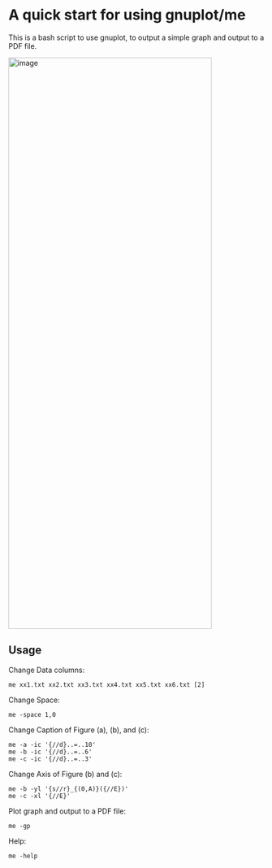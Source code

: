# A quick start for using gnuplot/me

This is a bash script to use gnuplot, to output a simple graph and output to a PDF file.

<img width="400" height="1125" alt="image" src="https://github.com/user-attachments/assets/bc6ce0b2-29d5-4bc7-b7f6-d2272915860c" />

## Usage

Change Data columns:
~~~
me xx1.txt xx2.txt xx3.txt xx4.txt xx5.txt xx6.txt [2]
~~~
Change Space:
~~~
me -space 1,0
~~~ 
Change Caption of Figure (a), (b), and (c):
~~~
me -a -ic '{//d}..=..10'
me -b -ic '{//d}..=..6'
me -c -ic '{//d}..=..3'
~~~
Change Axis of Figure (b) and (c):
~~~
me -b -yl '{s//r}_{(0,A)}({//E})'
me -c -xl '{//E}'
~~~
Plot graph and output to a PDF file:
~~~
me -gp
~~~
Help:
~~~
me -help
~~~
